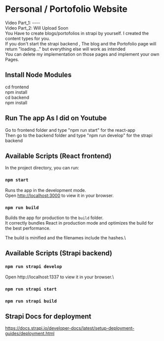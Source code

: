 # Personal / Portofolio Website
Video Part_1: ----\
Video Part_2: Will Upload Soon \
You Have to create blogs/portofolios in strapi by yourself. I created the content types for you. \
If you don't start the strapi backend , The blog and the Portofolio page will return "loading..."  but everything else will work as intended\
You can delete my implementation on those pages and implement your own Pages.

## Install Node Modules
cd frontend\
npm install\
cd backend\
npm install

## Run The app As I did on Youtube
Go to frontend folder and type "npm run start" for the react-app\
Then go to the backend folder and type "npm run develop" for the strapi backend

## Available Scripts (React frontend)
In the project directory, you can run:

### `npm start`

Runs the app in the development mode.\
Open [http://localhost:3000](http://localhost:3000) to view it in your browser.

### `npm run build`

Builds the app for production to the `build` folder.\
It correctly bundles React in production mode and optimizes the build for the best performance.

The build is minified and the filenames include the hashes.\

## Available Scripts (Strapi backend)
### `npm run strapi develop`
Open http://localhost:1337 to view it in your browser.\
### `npm run strapi start`
### `npm run strapi build`

## Strapi Docs for deployment
https://docs.strapi.io/developer-docs/latest/setup-deployment-guides/deployment.html
